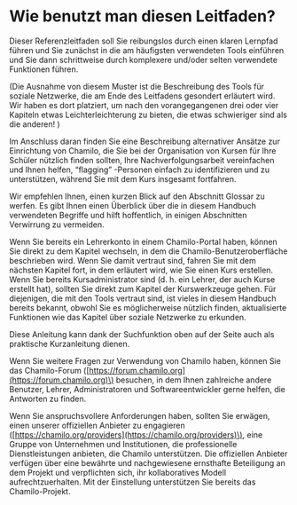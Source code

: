 
# Wie benutzt man diesen Leitfaden?

Dieser Referenzleitfaden soll Sie reibungslos durch einen klaren Lernpfad führen und Sie zunächst in die am häufigsten verwendeten Tools einführen und Sie dann schrittweise durch komplexere und/oder selten verwendete Funktionen führen.

\(Die Ausnahme von diesem Muster ist die Beschreibung des Tools für soziale Netzwerke, die am Ende des Leitfadens gesondert erläutert wird. Wir haben es dort platziert, um nach den vorangegangenen drei oder vier Kapiteln etwas Leichterleichterung zu bieten, die etwas schwieriger sind als die anderen! \)

Im Anschluss daran finden Sie eine Beschreibung alternativer Ansätze zur Einrichtung von Chamilo, die Sie bei der Organisation von Kursen für Ihre Schüler nützlich finden sollten, Ihre Nachverfolgungsarbeit vereinfachen und Ihnen helfen, “flagging” -Personen einfach zu identifizieren und zu unterstützen, während Sie mit dem Kurs insgesamt fortfahren.

Wir empfehlen Ihnen, einen kurzen Blick auf den Abschnitt Glossar zu werfen. Es gibt Ihnen einen Überblick über die in diesem Handbuch verwendeten Begriffe und hilft hoffentlich, in einigen Abschnitten Verwirrung zu vermeiden.

Wenn Sie bereits ein Lehrerkonto in einem Chamilo-Portal haben, können Sie direkt zu dem Kapitel wechseln, in dem die Chamilo-Benutzeroberfläche beschrieben wird. Wenn Sie damit vertraut sind, fahren Sie mit dem nächsten Kapitel fort, in dem erläutert wird, wie Sie einen Kurs erstellen. Wenn Sie bereits Kursadministrator sind \(d. h. ein Lehrer, der auch Kurse erstellt hat\), sollten Sie direkt zum Kapitel der Kurswerkzeuge gehen. Für diejenigen, die mit den Tools vertraut sind, ist vieles in diesem Handbuch bereits bekannt, obwohl Sie es möglicherweise nützlich finden, aktualisierte Funktionen wie das Kapitel über soziale Netzwerke zu erkunden.

Diese Anleitung kann dank der Suchfunktion oben auf der Seite auch als praktische Kurzanleitung dienen.

Wenn Sie weitere Fragen zur Verwendung von Chamilo haben, können Sie das Chamilo-Forum \([https://forum.chamilo.org](https://forum.chamilo.org)\) besuchen, in dem Ihnen zahlreiche andere Benutzer, Lehrer, Administratoren und Softwareentwickler gerne helfen, die Antworten zu finden.

Wenn Sie anspruchsvollere Anforderungen haben, sollten Sie erwägen, einen unserer offiziellen Anbieter zu engagieren \([https://chamilo.org/providers](https://chamilo.org/providers)\), eine Gruppe von Unternehmen und Institutionen, die professionelle Dienstleistungen anbieten, die Chamilo unterstützen. Die offiziellen Anbieter verfügen über eine bewährte und nachgewiesene ernsthafte Beteiligung an dem Projekt und verpflichten sich, ihr kollaboratives Modell aufrechtzuerhalten. Mit der Einstellung unterstützen Sie bereits das Chamilo-Projekt.